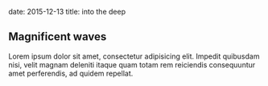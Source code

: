 date: 2015-12-13
title: into the deep

## Magnificent waves

Lorem ipsum dolor sit amet, consectetur adipisicing elit. Impedit quibusdam nisi, velit magnam deleniti itaque quam totam rem reiciendis consequuntur amet perferendis, ad quidem repellat.